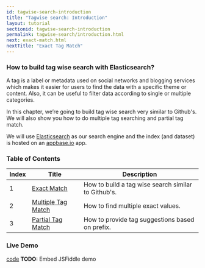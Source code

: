 ```yaml
---
id: tagwise-search-introduction
title: "Tagwise search: Introduction"
layout: tutorial
sectionid: tagwise-search-introduction
permalink: tagwise-search/introduction.html
next: exact-match.html
nextTitle: "Exact Tag Match"
---
```


### How to build tag wise search with Elasticsearch?

A tag is a label or metadata used on social networks and blogging services which makes it easier for users to find the data with a specific theme or content. Also, it can be useful to filter data according to single or multiple categories.

In this chapter, we’re going to build tag wise search very similar to Github's. We will also show you how to do multiple tag searching and partial tag match.

We will use [Elasticsearch](https://www.elastic.co/products/elasticsearch) as our search engine and the index (and dataset) is hosted on an [appbase.io](https://appbase.io) app.

### Table of Contents

| Index     | Title    | Description |
| ---------- | ---------- |---------|
| 1       | [Exact Match](https://appbaseio.gitbooks.io/esc/content/tagwise-search/exact-match.html) | How to build a tag wise search similar to Github's. |
| 2       | [Multiple Tag Match](https://appbaseio.gitbooks.io/esc/content/tagwise-search/exact-match.html) | How to find multiple exact values.
| 3       | [Partial Tag Match](https://appbaseio.gitbooks.io/esc/content/tagwise-search/partial-tag-match-tbh.html) | How to provide tag suggestions based on prefix. |

### Live Demo
<script async src="//jsfiddle.net/1b8tcxs4/3/embed/"></script>
[code](https://jsfiddle.net/1b8tcxs4/3/)
**TODO:** Embed JSFiddle demo
